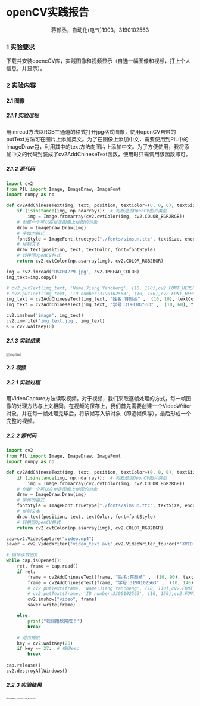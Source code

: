 # openCV实践报告

<center>蒋颜丞，自动化(电气)1903，3190102563  </center>


### 1 实验要求

下载并安装opencCV库，实践图像和视频显示（自选一幅图像和视频，打上个人信息，并显示）。

### 2 实验内容

#### 2.1 图像

##### 2.1.1 实验过程

用imread方法以RGB三通道的格式打开jpg格式图像，使用openCV自带的putText方法可在图片上添加英文。为了在图像上添加中文，需要使用到PIL中的ImageDraw包，利用其中的text方法向图片上添加中文。为了方便使用，我将添加中文的代码封装成了cv2AddChineseText函数，使用时只需调用该函数即可。

##### 2.1.2 源代码

```python
import cv2
from PIL import Image, ImageDraw, ImageFont
import numpy as np

def cv2AddChineseText(img, text, position, textColor=(0, 0, 0), textSize=30):
    if (isinstance(img, np.ndarray)):  # 判断是否OpenCV图片类型
        img = Image.fromarray(cv2.cvtColor(img, cv2.COLOR_BGR2RGB))
    # 创建一个可以在给定图像上绘图的对象
    draw = ImageDraw.Draw(img)
    # 字体的格式
    fontStyle = ImageFont.truetype("./fonts/simsun.ttc", textSize, encoding="utf-8")
    # 绘制文本
    draw.text(position, text, textColor, font=fontStyle)
    # 转换回OpenCV格式
    return cv2.cvtColor(np.asarray(img), cv2.COLOR_RGB2BGR)

img = cv2.imread('DSC04229.jpg', cv2.IMREAD_COLOR)
img_text=img.copy()

# cv2.putText(img_text, 'Name:Jiang Yancheng', (10, 110),cv2.FONT_HERSHEY_COMPLEX, 1, (0, 0, 0), 2, cv2.LINE_AA, 0)
# cv2.putText(img_text, 'ID number:3190102563', (10, 150),cv2.FONT_HERSHEY_COMPLEX, 1, (0, 0, 0), 2, cv2.LINE_AA, 0)
img_text = cv2AddChineseText(img_text, "姓名:蒋颜丞" ,  (10, 10), textColor=(0, 0, 0), textSize=40)
img_text = cv2AddChineseText(img_text, "学号:3190102563" ,  (10, 60), textColor=(0, 0, 0), textSize=40)

cv2.imshow('image', img_text)
cv2.imwrite('img_text.jpg', img_text)
K = cv2.waitKey(0)
```



##### 2.1.3 实验结果

<img src="D:\浙江大学\课程\2022春夏课程\数字图像处理与机器视觉\CVprojects\Project1\report\img_text.jpg" alt="img_text" style="zoom:55%;" />

#### 2.2 视频

##### 2.2.1 实验过程

用VideoCapture方法读取视频。对于视频，我们采取逐帧处理的方式，每一帧图像的处理方法与上文相同。在视频的保存上，我们首先需要创建一个VideoWriter对象，并在每一帧处理完毕后，将该帧写入该对象（即逐帧保存），最后形成一个完整的视频。

##### 2.2.2 源代码

```python
import cv2
from PIL import Image, ImageDraw, ImageFont
import numpy as np

def cv2AddChineseText(img, text, position, textColor=(0, 0, 0), textSize=30):
    if (isinstance(img, np.ndarray)):  # 判断是否OpenCV图片类型
        img = Image.fromarray(cv2.cvtColor(img, cv2.COLOR_BGR2RGB))
    # 创建一个可以在给定图像上绘图的对象
    draw = ImageDraw.Draw(img)
    # 字体的格式
    fontStyle = ImageFont.truetype("./fonts/simsun.ttc", textSize, encoding="utf-8")
    # 绘制文本
    draw.text(position, text, textColor, font=fontStyle)
    # 转换回OpenCV格式
    return cv2.cvtColor(np.asarray(img), cv2.COLOR_RGB2BGR)

cap=cv2.VideoCapture("video.mp4")
saver = cv2.VideoWriter("video_text.avi",cv2.VideoWriter_fourcc(*'XVID'),24,(int(cap.get(cv2.CAP_PROP_FRAME_WIDTH)), int(cap.get(cv2.CAP_PROP_FRAME_HEIGHT))))

# 循环读取图片
while cap.isOpened():
    ret, frame = cap.read()
    if ret:
        frame = cv2AddChineseText(frame, "姓名:蒋颜丞" ,  (10, 90), textColor=(255, 255, 255), textSize=40)
        frame = cv2AddChineseText(frame, "学号:3190102563" ,  (10, 140), textColor=(255, 255, 255), textSize=40)
        # cv2.putText(frame, 'Name:Jiang Yancheng', (10, 110),cv2.FONT_HERSHEY_COMPLEX, 1, (255, 255, 255), 2, cv2.LINE_AA, 0)
        # cv2.putText(frame, 'ID number:3190102563', (10, 150),cv2.FONT_HERSHEY_COMPLEX, 1, (255, 255, 255), 2, cv2.LINE_AA, 0)
        cv2.imshow("video", frame)
        saver.write(frame)

    else:
        print("视频播放完成！")
        break

    # 退出播放
    key = cv2.waitKey(25)
    if key == 27:  # 按键esc
        break
    
cap.release()
cv2.destroyAllWindows()
```

##### 2.2.3 实验结果

<img src="D:\浙江大学\课程\2022春夏课程\数字图像处理与机器视觉\CVprojects\Project1\report\Snipaste_2022-03-13_16-36-10.png" alt="Snipaste_2022-03-13_16-36-10" style="zoom:35%;" />

